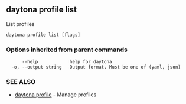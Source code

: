 ## daytona profile list

List profiles

```
daytona profile list [flags]
```

### Options inherited from parent commands

```
      --help            help for daytona
  -o, --output string   Output format. Must be one of (yaml, json)
```

### SEE ALSO

* [daytona profile](daytona_profile.md)	 - Manage profiles

